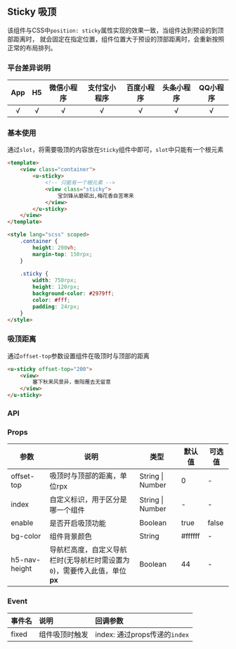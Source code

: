 ## Sticky 吸顶

<demo-model url="/pages/componentsB/sticky/index"></demo-model>


该组件与CSS中`position: sticky`属性实现的效果一致，当组件达到预设的到顶部距离时，
就会固定在指定位置，组件位置大于预设的顶部距离时，会重新按照正常的布局排列。

<custom-block text="由于右侧的演示是通过iframe标签引入的，缺少了手机端运行的相关API，所以吸顶是看不到效果的，手机端有不会这些问题，请在右上角的“演示”中用手机扫码查看对应的效果"></custom-block>

### 平台差异说明

|App|H5|微信小程序|支付宝小程序|百度小程序|头条小程序|QQ小程序|
|:-:|:-:|:-:|:-:|:-:|:-:|:-:|
|√|√|√|√|√|√|√|

### 基本使用

通过`slot`，将需要吸顶的内容放在`Sticky`组件中即可，`slot`中只能有一个根元素

```html
<template>
	<view class="container">
		<u-sticky>
			<!-- 只能有一个根元素 -->
			<view class="sticky">
				宝剑锋从磨砺出,梅花香自苦寒来
			</view>
		</u-sticky>
	</view>
</template>

<style lang="scss" scoped>
	.container {
		height: 200vh;
		margin-top: 150rpx;
	}
	
	.sticky {
		width: 750rpx;
		height: 120rpx;
		background-color: #2979ff;
		color: #fff;
		padding: 24rpx;
	}
</style>
```

### 吸顶距离

通过`offset-top`参数设置组件在吸顶时与顶部的距离

```html
<u-sticky offset-top="200">
	<view>
		塞下秋来风景异，衡阳雁去无留意
	</view>
</u-sticky>
```

### API

### Props

| 参数          | 说明            | 类型            | 默认值             |  可选值   |
|-------------  |---------------- |---------------|------------------ |-------- |
| offset-top | 吸顶时与顶部的距离，单位rpx  | String \| Number | 0 | - |
| index | 自定义标识，用于区分是哪一个组件 | String \| Number  | - | - |
| enable | 是否开启吸顶功能 | Boolean  | true | false |
| bg-color | 组件背景颜色 | String  | #ffffff | - |
| h5-nav-height | 导航栏高度，自定义导航栏时(无导航栏时需设置为`0`)，需要传入此值，单位**px** | Boolean  | 44 | - |

### Event

|事件名|说明|回调参数|
|:-|:-|:-|
| fixed | 组件吸顶时触发 | index: 通过props传递的`index` |